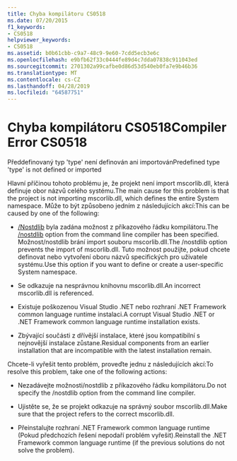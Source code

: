 ```yaml
---
title: Chyba kompilátoru CS0518
ms.date: 07/20/2015
f1_keywords:
- CS0518
helpviewer_keywords:
- CS0518
ms.assetid: b0b61cbb-c9a7-48c9-9e60-7cdd5ecb3e6c
ms.openlocfilehash: e9bfb62f33c0444fe89d4c7dda07838c911043ed
ms.sourcegitcommit: 2701302a99cafbe0d86d53d540eb0fa7e9b46b36
ms.translationtype: MT
ms.contentlocale: cs-CZ
ms.lasthandoff: 04/28/2019
ms.locfileid: "64587751"
---
```

# <a name="compiler-error-cs0518"></a><span data-ttu-id="02066-102">Chyba kompilátoru CS0518</span><span class="sxs-lookup"><span data-stu-id="02066-102">Compiler Error CS0518</span></span>
<span data-ttu-id="02066-103">Předdefinovaný typ 'type' není definován ani importován</span><span class="sxs-lookup"><span data-stu-id="02066-103">Predefined type 'type' is not defined or imported</span></span>  
  
 <span data-ttu-id="02066-104">Hlavní příčinou tohoto problému je, že projekt není import mscorlib.dll, která definuje obor názvů celého systému.</span><span class="sxs-lookup"><span data-stu-id="02066-104">The main cause for this problem is that the project is not importing mscorlib.dll, which defines the entire System namespace.</span></span> <span data-ttu-id="02066-105">Může to být způsobeno jedním z následujících akcí:</span><span class="sxs-lookup"><span data-stu-id="02066-105">This can be caused by one of the following:</span></span>  
  
- <span data-ttu-id="02066-106">[/Nostdlib](../../../csharp/language-reference/compiler-options/nostdlib-compiler-option.md) byla zadána možnost z příkazového řádku kompilátoru.</span><span class="sxs-lookup"><span data-stu-id="02066-106">The [/nostdlib](../../../csharp/language-reference/compiler-options/nostdlib-compiler-option.md) option from the command line compiler has been specified.</span></span> <span data-ttu-id="02066-107">Možnost/nostdlib brání import souboru mscorlib.dll.</span><span class="sxs-lookup"><span data-stu-id="02066-107">The /nostdlib option prevents the import of mscorlib.dll.</span></span> <span data-ttu-id="02066-108">Tuto možnost použijte, pokud chcete definovat nebo vytvoření oboru názvů specifických pro uživatele systému.</span><span class="sxs-lookup"><span data-stu-id="02066-108">Use this option if you want to define or create a user-specific System namespace.</span></span>  
  
- <span data-ttu-id="02066-109">Se odkazuje na nesprávnou knihovnu mscorlib.dll.</span><span class="sxs-lookup"><span data-stu-id="02066-109">An incorrect mscorlib.dll is referenced.</span></span>  
  
- <span data-ttu-id="02066-110">Existuje poškozenou Visual Studio .NET nebo rozhraní .NET Framework common language runtime instalaci.</span><span class="sxs-lookup"><span data-stu-id="02066-110">A corrupt Visual Studio .NET or .NET Framework common language runtime installation exists.</span></span>  
  
- <span data-ttu-id="02066-111">Zbývající součásti z dřívější instalace, které jsou kompatibilní s nejnovější instalace zůstane.</span><span class="sxs-lookup"><span data-stu-id="02066-111">Residual components from an earlier installation that are incompatible with the latest installation remain.</span></span>  
  
 <span data-ttu-id="02066-112">Chcete-li vyřešit tento problém, proveďte jednu z následujících akcí:</span><span class="sxs-lookup"><span data-stu-id="02066-112">To resolve this problem, take one of the following actions:</span></span>  
  
- <span data-ttu-id="02066-113">Nezadávejte možnosti/nostdlib z příkazového řádku kompilátoru.</span><span class="sxs-lookup"><span data-stu-id="02066-113">Do not specify the /nostdlib option from the command line compiler.</span></span>  
  
- <span data-ttu-id="02066-114">Ujistěte se, že se projekt odkazuje na správný soubor mscorlib.dll.</span><span class="sxs-lookup"><span data-stu-id="02066-114">Make sure that the project refers to the correct mscorlib.dll.</span></span>  
  
- <span data-ttu-id="02066-115">Přeinstalujte rozhraní .NET Framework common language runtime (Pokud předchozích řešení nepodaří problém vyřešit).</span><span class="sxs-lookup"><span data-stu-id="02066-115">Reinstall the .NET Framework common language runtime (if the previous solutions do not solve the problem).</span></span>
